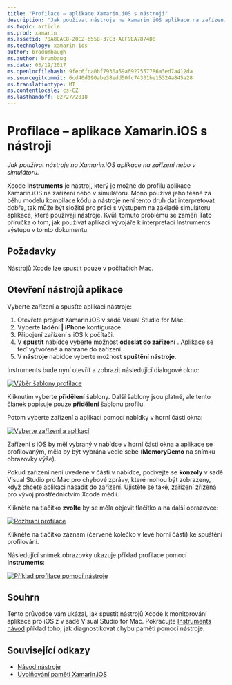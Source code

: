 ```yaml
---
title: "Profilace – aplikace Xamarin.iOS s nástroji"
description: "Jak používat nástroje na Xamarin.iOS aplikace na zařízení nebo v simulátoru."
ms.topic: article
ms.prod: xamarin
ms.assetid: 70A8CAC8-20C2-655B-37C3-ACF9EA7874D8
ms.technology: xamarin-ios
author: bradumbaugh
ms.author: brumbaug
ms.date: 03/19/2017
ms.openlocfilehash: 9fec6fca0bf7930a59a6927557786a3ed7a412da
ms.sourcegitcommit: 6cd40d190abe38edd50fc74331be15324a845a28
ms.translationtype: MT
ms.contentlocale: cs-CZ
ms.lasthandoff: 02/27/2018
---
```

# <a name="profiling-xamarinios-applications-with-instruments"></a>Profilace – aplikace Xamarin.iOS s nástroji

_Jak používat nástroje na Xamarin.iOS aplikace na zařízení nebo v simulátoru._

Xcode **Instruments** je nástroj, který je možné do profilu aplikace Xamarin.iOS na zařízení nebo v simulátoru. Mono používá jeho těsně za běhu modelu kompilace kódu a nástroje není tento druh dat interpretovat dobře, tak může být složité pro práci s výstupem na základě simulátoru aplikace, které používají nástroje.
Kvůli tomuto problému se zaměří Tato příručka o tom, jak používat aplikaci vývojáře k interpretaci Instruments výstupu v tomto dokumentu.

## <a name="requirements"></a>Požadavky

Nástrojů Xcode lze spustit pouze v počítačích Mac.

## <a name="opening-the-instruments-app"></a>Otevření nástrojů aplikace

Vyberte zařízení a spusťte aplikaci nástroje:

1.  Otevřete projekt Xamarin.iOS v sadě Visual Studio for Mac.
2.  Vyberte **ladění | iPhone** konfigurace.
3.  Připojení zařízení s iOS k počítači.
4.  V **spustit** nabídce vyberte možnost **odeslat do zařízení** . Aplikace se teď vytvořené a nahrané do zařízení.
5.  V **nástroje** nabídce vyberte možnost **spuštění nástroje**.


Instruments bude nyní otevřít a zobrazit následující dialogové okno:

 [ ![](using-instruments-to-detect-native-leaks-using-markheap-images/instruments1.png "Výběr šablony profilace")](using-instruments-to-detect-native-leaks-using-markheap-images/instruments1.png)

Kliknutím vyberte **přidělení** šablony. Další šablony jsou platné, ale tento článek popisuje pouze **přidělení** šablonu profilu.

Potom vyberte zařízení a aplikací pomocí nabídky v horní části okna:

[ ![](using-instruments-to-detect-native-leaks-using-markheap-images/instruments2.png "Vyberte zařízení a aplikací")](using-instruments-to-detect-native-leaks-using-markheap-images/instruments2.png)

Zařízení s iOS by měl vybraný v nabídce v horní části okna a aplikace se profilovaným, měla by být vybrána vedle sebe (**MemoryDemo** na snímku obrazovky výše).

Pokud zařízení není uvedené v části v nabídce, podívejte se **konzoly** v sadě Visual Studio pro Mac pro chybové zprávy, které mohou být zobrazeny, když chcete aplikaci nasadit do zařízení. Ujistěte se také, zařízení zřízená pro vývoj prostřednictvím Xcode médií.

Klikněte na tlačítko **zvolte** by se měla objevit tlačítko a na další obrazovce:

[ ![](using-instruments-to-detect-native-leaks-using-markheap-images/instruments3.png "Rozhraní profilace")](using-instruments-to-detect-native-leaks-using-markheap-images/instruments3.png)

Klikněte na tlačítko záznam (červené kolečko v levé horní části) ke spuštění profilování.

Následující snímek obrazovky ukazuje příklad profilace pomocí **Instruments**:

[ ![](using-instruments-to-detect-native-leaks-using-markheap-images/instruments4.png "Příklad profilace pomocí nástroje")](using-instruments-to-detect-native-leaks-using-markheap-images/instruments4.png)

## <a name="summary"></a>Souhrn

Tento průvodce vám ukázal, jak spustit nástrojů Xcode k monitorování aplikace pro iOS z v sadě Visual Studio for Mac. Pokračujte [Instruments návod](~/ios/deploy-test/walkthrough-apples-instrument.md) příklad toho, jak diagnostikovat chybu paměti pomocí nástroje.

## <a name="related-links"></a>Související odkazy

- [Návod nástroje](~/ios/deploy-test/walkthrough-apples-instrument.md)
- [Uvolňování paměti Xamarin.iOS](https://krumelur.me/2015/04/27/xamarin-ios-the-garbage-collector-and-me/)
